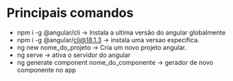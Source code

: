 # Principais comandos
- npm i -g @angular/cli -> Instala a ultima versão do angular globalmente
- npm i -g @angular/cli@18.1.3 -> instala uma versao especifica.
- ng new nome_do_projeto -> Cria um novo projeto angular.
- ng serve -> ativa o servidor do angular 
- ng generate component nome_do_componente -> gerador de novo componente no app

